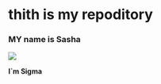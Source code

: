 # thith is my repoditory

### MY name is Sasha

![](https://user-images.githubusercontent.com/60629407/139448835-f652c6bd-02bf-4654-8e25-9d947acf7581.png)

**I`m Sigma**
